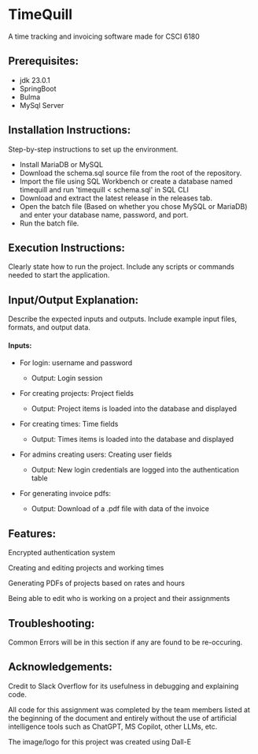 # TimeQuill
 A time tracking and invoicing software made for CSCI 6180
 
## Prerequisites:
* jdk 23.0.1
* SpringBoot
* Bulma
* MySql Server
 
## Installation Instructions:
Step-by-step instructions to set up the environment.
- Install MariaDB or MySQL
- Download the schema.sql source file from the root of the repository.
- Import the file using SQL Workbench or create a database named timequill and run 'timequill < schema.sql' in SQL CLI
- Download and extract the latest release in the releases tab.
- Open the batch file (Based on whether you chose MySQL or MariaDB) and enter your database name, password, and port.
- Run the batch file.
 
## Execution Instructions:
Clearly state how to run the project. Include any scripts or commands needed to start the application.
 
## Input/Output Explanation:
Describe the expected inputs and outputs. Include example input files, formats, and output data.
#### Inputs:

* For login: username and password
  * Output: Login session
        
* For creating projects: Project fields
  * Output: Project items is loaded into the database and displayed
        
* For creating times: Time fields
  * Output: Times items is loaded into the database and displayed
        
* For admins creating users: Creating user fields
  * Output: New login credentials are logged into the authentication table
        
* For generating invoice pdfs:
  * Output: Download of a .pdf file with data of the invoice
    
## Features:

Encrypted authentication system

Creating and editing projects and working times

Generating PDFs of projects based on rates and hours

Being able to edit who is working on a project and their assignments
 
## Troubleshooting:
Common Errors will be in this section if any are found to be re-occuring.
 
## Acknowledgements: 
Credit to Slack Overflow for its usefulness in debugging and explaining code.

All code for this assignment was completed by the team members listed at the beginning of the document and entirely without the use of artificial intelligence tools such as ChatGPT, MS Copilot, other LLMs, etc.

The image/logo for this project was created using Dall-E

